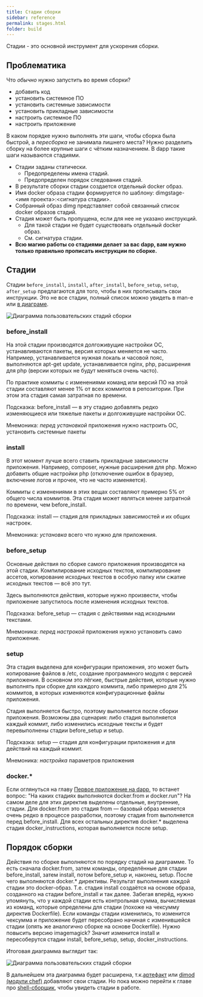 ```yaml
---
title: Стадии сборки
sidebar: reference
permalink: stages.html
folder: build
---
```


Стадии - это основной инструмент для ускорения сборки.

## Проблематика

Что _обычно_ нужно запустить во время сборки?

* добавить код
* установить системное ПО
* установить системные зависимости
* установить прикладные зависимости
* настроить системное ПО
* настроить приложение

В каком порядке нужно выполнять эти шаги, чтобы сборка была быстрой, а _пересборка_ не занимала лишнего места? Нужно разделить сборку на более крупные шаги с чётким назначением. В dapp такие шаги называются стадиями.

* Стадии заданы статически.
  * Предопределены имена стадий.
  * Предопределен порядок следования стадий.
* В результате сборки стадии создается отдельный docker образ.
* Имя docker образа стадии формируется по шаблону: dimgstage-\<имя проекта\>:\<cигнатура стадии\>.
* Собранный образ dimg представляет собой связанный список docker образов стадий.
* Стадия может быть пропущена, если для нее не указано инструкций.
  * Для такой стадии не будет существовать отдельный docker образ.
  * См. cигнатура стадии.
* **Всю магию работы со стадиями делает за вас dapp, вам нужно только правильно прописать инструкции по сборке.**

## Стадии

Стадии `before_install`, `install`, `after_install`, `before_setup`, `setup`, `after_setup` предлагаются для того, чтобы в них прописывать свои инструкции. Это не все стадии, полный список можно увидеть в man-е или [в диаграме](stages_diagram.html).

![Диаграмма пользовательских стадий сборки](images/build/stages_01.png "Диаграмма пользовательских стадий сборки")

### before_install

На этой стадии производятся долгоживущие настройки ОС, устанавливаются пакеты, версия которых меняется не часто. Например, устанавливается нужная локаль и часовой пояс, выполняются apt-get update, устанавливается nginx, php, расширения для php (версии которых не будут меняться очень часто).

По практике коммиты с изменениями команд или версий ПО на этой стадии составляют менее 1%  от всех коммитов в репозитории. При этом эта стадия самая затратная по времени.

Подсказка: before_install — в эту стадию добавлять редко изменяющиеся или тяжелые пакеты и долгоживущие настройки ОС.

Мнемоника: _перед установкой_ приложения нужно настроить ОС, установить системные пакеты

### install

В этот момент лучше всего ставить прикладные зависимости приложения. Например, composer, нужные расширения для php. Можно добавить общие настройки php (отключение ошибок в браузер, включение логов и прочее, что не часто изменяется).

Коммиты с изменениями в этих вещах составляют примерно 5% от общего числа коммитов. Эта стадия может являться менее затратной по времени, чем before_install.

Подсказка: install — стадия для прикладных зависимостей и их общих настроек.

Мнемоника: _установка_ всего что нужно для приложения.

### before_setup

Основные действия по сборке самого приложения производятся на этой стадии. Компилирование исходных текстов, компилирование ассетов, копирование исходных текстов в особую папку или сжатие исходных текстов — всё это тут.

Здесь выполняются действия, которые нужно произвести, чтобы приложение запустилось после изменения исходных текстов.

Подсказка: before_setup — стадия с действиями над исходными текстами.

Мнемоника: _перед настрокой_ приложения нужно установить само приложение.

### setup

Эта стадия выделена для конфигурации приложения, это может быть копирование файлов в /etc, создание программного модуля с версией приложения. В основном это лёгкие, быстрые действия, которые нужно выполнять при сборке для каждого коммита, либо примерно для 2% коммитов, в которых изменяются конфигурационные файлы приложения.

Стадия выполняется быстро, поэтому выполняется после сборки приложения. Возможны два сценария: либо стадия выполняется каждый коммит, либо изменились исходные тексты и будет перевыполнены стадии before_setup и setup.

Подсказка: setup — стадия для конфигурации приложения и для действий на каждый коммит.

Мнемоника: _настройка_ параметров приложения

### docker.*

Если оглянуться на главу [Первое приложение на dapp](get_started_ansible.html), то встанет вопрос: "На каких стадиях выполняются docker.from и docker.run"? На самом деле для этих директив выделены отдельные, внутренние, стадии. Для docker.from это стадия from — базовый образ меняется очень редко в процессе разработки, поэтому стадия from выполняется перед before_install. Для всех остальных директив docker.* выделена стадия docker_instructions, которая выполняется после setup.

## Порядок сборки

Действия по сборке выполняются по порядку стадий на диаграмме. То есть сначала docker.from, затем команды, определённые для стадии before_install, затем install, потом before_setup и, наконец, setup. После чего выполняются docker.* директивы. Результат выполнения каждой стадии это docker-образ. Т.е. стадия install создаётся на основе образа, созданного на стадии before_install и так далее. Забегая вперёд, нужно упомянуть, что у каждой стадии есть контрольная сумма, вычисляемая из команд, которые определены для стадии (похоже на чексумму директив Dockerfile). Если команды стадии изменились, то изменится чексумма и приложение будет пересобрано начиная с изменившейся стадии (опять же аналогично сборке на основе Dockerfile). Нужно повысить версию imagemagick? Значит изменится install и пересоберутся стадии install, before_setup, setup, docker_instructions.

Итоговая диаграмма выглядит так:

![Диаграмма пользовательских стадий сборки](images/build/stages_02.png "Диаграмма пользовательских стадий сборки")


В дальнейшем эта диаграмма будет расширена, т.к.[артефакт](artifact.html) или [dimod (модули chef)](chef_dimod.html) добавляют свои стадии. Но пока можно перейти к главе про [shell-сборщик](build_shell.html), чтобы увидеть стадии в работе.
